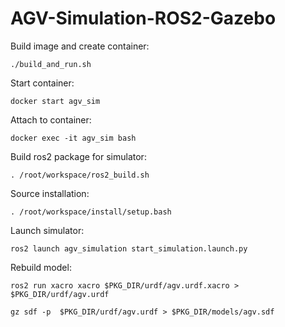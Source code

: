 # AGV-Simulation-ROS2-Gazebo


Build image and create container:

`./build_and_run.sh`

Start container:

`docker start agv_sim`

Attach to container:

`docker exec -it agv_sim bash`

Build ros2 package for simulator:

`. /root/workspace/ros2_build.sh`

Source installation:

`. /root/workspace/install/setup.bash`

Launch simulator:

`ros2 launch agv_simulation start_simulation.launch.py`

Rebuild model:

`ros2 run xacro xacro $PKG_DIR/urdf/agv.urdf.xacro > $PKG_DIR/urdf/agv.urdf`

`gz sdf -p  $PKG_DIR/urdf/agv.urdf > $PKG_DIR/models/agv.sdf`

